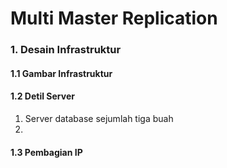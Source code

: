 # Multi Master Replication
###  1. Desain Infrastruktur
#### 1.1 Gambar Infrastruktur
#### 1.2 Detil Server
1. Server database sejumlah tiga buah
2. 
#### 1.3 Pembagian IP